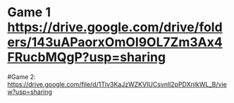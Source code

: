 # Game 1 https://drive.google.com/drive/folders/143uAPaorxOmOI9OL7Zm3Ax4FRucbMQgP?usp=sharing
#Game 2: https://drive.google.com/file/d/1Tlv3KaJzWZKVIUCsvnll2pPDXnIkWL_B/view?usp=sharing
